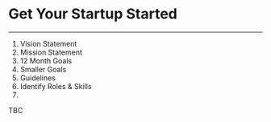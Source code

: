 # Get Your Startup Started
****
1. Vision Statement
2. Mission Statement
3. 12 Month Goals
4. Smaller Goals
5. Guidelines
6. Identify Roles & Skills
7.
TBC
